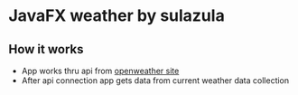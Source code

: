 # JavaFX weather by sulazula

## How it works
* App works thru api from [openweather site](https://openweathermap.org)
* After api connection app gets data from current weather data collection
